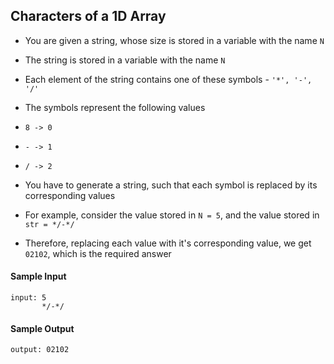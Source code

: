 ## **Characters of a 1D Array**

- You are given a string, whose size is stored in a variable with the name `N`

- The string is stored in a variable with the name `N`

- Each element of the string contains one of these symbols - `'*', '-', '/'`

- The symbols represent the following values

- `8 -> 0`
- `- -> 1`
- `/ -> 2`

- You have to generate a string, such that each symbol is replaced by its corresponding values

- For example, consider the value stored in `N = 5`, and the value stored in `str = */-*/`

- Therefore, replacing each value with it's corresponding value, we get `02102`, which is the required answer

#### **Sample Input**
    input: 5
           */-*/ 

#### **Sample Output**
    output: 02102

